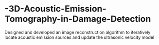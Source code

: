 # -3D-Acoustic-Emission-Tomography-in-Damage-Detection
Designed and developed an image reconstruction algorithm to iteratively locate acoustic emission sources and update the ultrasonic velocity model
